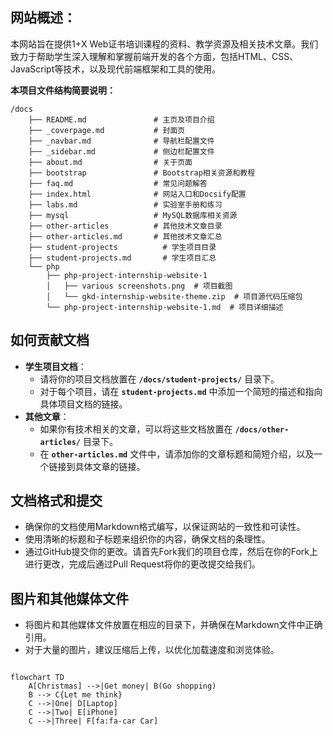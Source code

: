 
## **网站概述**：
本网站旨在提供1+X Web证书培训课程的资料、教学资源及相关技术文章。我们致力于帮助学生深入理解和掌握前端开发的各个方面，包括HTML、CSS、JavaScript等技术，以及现代前端框架和工具的使用。

**本项目文件结构简要说明：**
```text
/docs
    ├── README.md               # 主页及项目介绍
    ├── _coverpage.md           # 封面页
    ├── _navbar.md              # 导航栏配置文件
    ├── _sidebar.md             # 侧边栏配置文件
    ├── about.md                # 关于页面
    ├── bootstrap               # Bootstrap相关资源和教程
    ├── faq.md                  # 常见问题解答
    ├── index.html              # 网站入口和Docsify配置
    ├── labs.md                 # 实验室手册和练习
    ├── mysql                   # MySQL数据库相关资源
    ├── other-articles          # 其他技术文章目录
    ├── other-articles.md       # 其他技术文章汇总
    ├── student-projects          # 学生项目目录
    ├── student-projects.md       # 学生项目汇总 
    └── php
        ├── php-project-internship-website-1
        │   ├── various screenshots.png  # 项目截图
        │   └── gkd-internship-website-theme.zip  # 项目源代码压缩包
        └── php-project-internship-website-1.md  # 项目详细描述

```

## **如何贡献文档**

- **学生项目文档**：
    - 请将你的项目文档放置在 **`/docs/student-projects/`** 目录下。
    - 对于每个项目，请在 **`student-projects.md`** 中添加一个简短的描述和指向具体项目文档的链接。
- **其他文章**：
    - 如果你有技术相关的文章，可以将这些文档放置在 **`/docs/other-articles/`** 目录下。
    - 在 **`other-articles.md`** 文件中，请添加你的文章标题和简短介绍，以及一个链接到具体文章的链接。

## **文档格式和提交**

- 确保你的文档使用Markdown格式编写，以保证网站的一致性和可读性。
- 使用清晰的标题和子标题来组织你的内容，确保文档的条理性。
- 通过GitHub提交你的更改。请首先Fork我们的项目仓库，然后在你的Fork上进行更改，完成后通过Pull Request将你的更改提交给我们。

## **图片和其他媒体文件**

- 将图片和其他媒体文件放置在相应的目录下，并确保在Markdown文件中正确引用。
- 对于大量的图片，建议压缩后上传，以优化加载速度和浏览体验。


```mermaid

flowchart TD
    A[Christmas] -->|Get money| B(Go shopping)
    B --> C{Let me think}
    C -->|One| D[Laptop]
    C -->|Two| E[iPhone]
    C -->|Three| F[fa:fa-car Car]
```